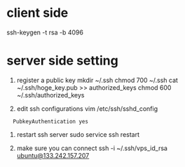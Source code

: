 # client side
ssh-keygen -t rsa -b 4096

# server side setting
1. register a public key
mkdir ~/.ssh
chmod 700 ~/.ssh
cat ~/.ssh/hoge_key.pub >> authorized_keys
chmod 600 ~/.ssh/authorized_keys

1. edit ssh configurations
vim /etc/ssh/sshd_config
```
  PubkeyAuthentication yes
```

1. restart ssh server
sudo service ssh restart

1. make sure you can connect
ssh -i ~/.ssh/vps_id_rsa ubuntu@133.242.157.207

